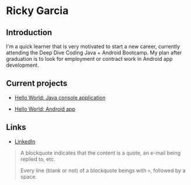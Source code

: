 # Ricky Garcia

## Introduction

I'm a quick learner that is very motivated to start a new career, currently attending the Deep Dive Coding Java + Android Bootcamp. My plan after graduation is to look for employment or contract work in Android app development.

## Current projects

* [Hello World: Java console application](https://github.com/rickyG08/deep-dive-hello-world-ij)

* [Hello World: Android app](https://github.com/rickyG08/android-hello-world)

## Links

* [LinkedIn](https://www.linkedin.com/in/ricardo-garcia-7443471b5/)

> A blockquote indicates that the content is a quote, an e-mail being replied to, etc.
>
> Every line (blank or not) of a blockquote beings with `>`, followed by a space.